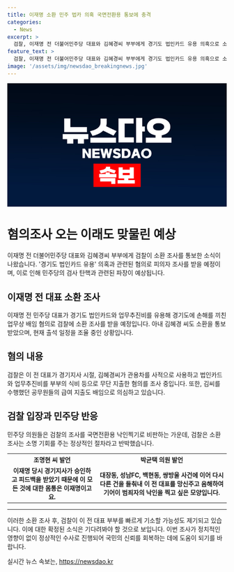 ```yaml
---
title: 이재명 소환 민주 법카 의혹 국면전환용 통보에 충격
categories:
  - News
excerpt: >
  검찰, 이재명 전 더불어민주당 대표와 김혜경씨 부부에게 경기도 법인카드 유용 의혹으로 소환조사 통보. 이재명 전 대표의 검찰 소환은 처음이며, 김 씨에게도 소환을 통보. 검찰은 혐의와 관련해 이 전 대표가 경기지사 시절, 김씨가 관용차를 사적으로 사용했고, 법인카드와 업무추진비를 부부의 식비 등으로 무단 지출했다고 의심하고 있음. 검찰은 소환 조사는 소명 기회를 주는 정상적 절차라고 반박했으며, 이 전 대표 부부를 이달 안에 기소할 것으로 예상됨.
feature_text: >
  검찰, 이재명 전 더불어민주당 대표와 김혜경씨 부부에게 경기도 법인카드 유용 의혹으로 소환조사 통보. 이재명 전 대표의 검찰 소환은 처음이며, 김 씨에게도 소환을 통보. 검찰은 혐의와 관련해 이 전 대표가 경기지사 시절, 김씨가 관용차를 사적으로 사용했고, 법인카드와 업무추진비를 부부의 식비 등으로 무단 지출했다고 의심하고 있음. 검찰은 소환 조사는 소명 기회를 주는 정상적 절차라고 반박했으며, 이 전 대표 부부를 이달 안에 기소할 것으로 예상됨.
image: '/assets/img/newsdao_breakingnews.jpg'
---
```


<p><img src="/assets/img/newsdao_breakingnews.jpg" alt="flaretime 속보" /></p>

<h1>혐의조사 오는 이래도 맞물린 예상</h1>

<p data-ke-size="size16">이재명 전 더불어민주당 대표와 김혜경씨 부부에게 검찰이 소환 조사를 통보한 소식이 나왔습니다. '경기도 법인카드 유용' 의혹과 관련된 혐의로 피의자 조사를 받을 예정이며, 이로 인해 민주당의 검사 탄핵과 관련된 파장이 예상됩니다.</p>

<h2 data-ke-size="size26">이재명 전 대표 소환 조사</h2>

<p data-ke-size="size16">이재명 전 민주당 대표가 경기도 법인카드와 업무추진비를 유용해 경기도에 손해를 끼친 업무상 배임 혐의로 검찰에 소환 조사를 받을 예정입니다. 아내 김혜경 씨도 소환을 통보받았으며, 현재 출석 일정을 조율 중인 상황입니다.</p>

<h2 data-ke-size="size26">혐의 내용</h2>

<p data-ke-size="size16">검찰은 이 전 대표가 경기지사 시절, 김혜경씨가 관용차를 사적으로 사용하고 법인카드와 업무추진비를 부부의 식비 등으로 무단 지출한 혐의를 조사 중입니다. 또한, 김씨를 수행했던 공무원들의 급여 지출도 배임으로 의심하고 있습니다.</p>

<h2 data-ke-size="size26">검찰 입장과 민주당 반응</h2>

<p data-ke-size="size16">민주당 의원들은 검찰의 조사를 국면전환용 낙인찍기로 비판하는 가운데, 검찰은 소환 조사는 소명 기회를 주는 정상적인 절차라고 반박했습니다.</p>

<table>
    <tr>
        <th>조명현 씨 발언</th>
        <th>박균택 의원 발언</th>
    </tr>
    <tr>
        <td style="text-align: center; height: 17px;"><b>이재명 당시 경기지사가 승인하고 피드백을 받았기 때문에 이 모든 것에 대한 몸통은 이재명이고요.</b></td>
        <td style="text-align: center; height: 17px;"><b>대장동, 성남FC, 백현동, 쌍방울 사건에 이어 다시 다른 건을 들춰내 이 전 대표를 망신주고 음해하여 기어이 범죄자의 낙인을 찍고 싶은 모양입니다.</b></td>
    </tr>
</table>

<hr>

<p data-ke-size="size16">이러한 소환 조사 후, 검찰이 이 전 대표 부부를 빠르게 기소할 가능성도 제기되고 있습니다. 이에 대한 확정된 소식은 기다려봐야 할 것으로 보입니다. 이번 조사가 정치적인 영향이 없이 정상적인 수사로 진행되어 국민의 신뢰를 회복하는 데에 도움이 되기를 바랍니다.</p>
실시간 뉴스 속보는, <a href="https://newsdao.kr" rel="dofollow">https://newsdao.kr</a>


